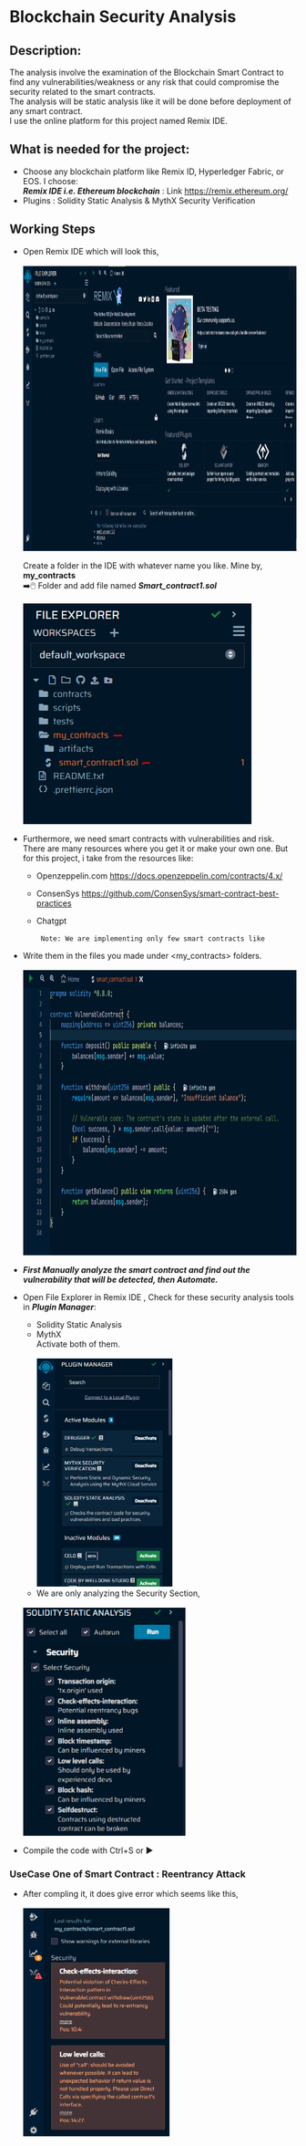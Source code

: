 # Blockchain Security Analysis
## Description:

The analysis involve the examination of the Blockchain Smart Contract to find any vulnerabilities/weakness or any risk that could compromise the security related to the smart contracts. <br/>
The analysis will be static analysis like it will be done before deployment of any smart contract. <br/>
I use the online platform for this project named Remix IDE.

## What is needed for the project: 

- Choose any blockchain platform like Remix ID, Hyperledger Fabric, or EOS. I choose:
  <br/> ***Remix IDE i.e. Ethereum blockchain*** : Link <a>https://remix.ethereum.org/</a> 
- Plugins : Solidity Static Analysis & MythX Security Verification

## Working Steps
- Open Remix IDE which will look this,<br/><br/>
<img src = "https://github.com/uzair-khn/Blockchain_Security_Analysis/blob/main/imgs/p1.PNG" width="1000px" height="500px"> <br/>

   Create a folder in the IDE with whatever name you like. Mine by, **my_contracts**<br/>
   ➡️🖱️ Folder and add file named ***Smart_contract1.sol*** <br/><br/>
  <img src="https://github.com/uzair-khn/Blockchain_Security_Analysis/blob/main/imgs/p2.PNG"> <br/>
  
 - Furthermore, we need smart contracts with vulnerabilities and risk. <br/>
    There are many resources where you get it or make your own one. But for this project, i take from the resources like:<br/>
    - Openzeppelin.com <a> https://docs.openzeppelin.com/contracts/4.x/ </a>
    - ConsenSys <a> https://github.com/ConsenSys/smart-contract-best-practices </a>
    - Chatgpt 
   
           Note: We are implementing only few smart contracts like 
   
 - Write them in the files you made under <my_contracts> folders.<br/><br/>
    <img src="https://github.com/uzair-khn/Blockchain_Security_Analysis/blob/main/imgs/p3.PNG" height="500px"> <br/>
    
 - ***First Manually analyze the smart contract and find out the vulnerability that will be detected, then Automate.***
 
 - Open File Explorer in Remix IDE , Check for these security analysis tools in ***Plugin Manager***: <br/>
     - Solidity Static Analysis
     - MythX
     <br/>Activate both of them.<br/><br/>
     <img src="https://github.com/uzair-khn/Blockchain_Security_Analysis/blob/main/imgs/p4.PNG" height="400px"> <br/>
     - We are only analyzing the Security Section, <br/> <br/>
     <img src="https://github.com/uzair-khn/Blockchain_Security_Analysis/blob/main/imgs/p5.PNG" height="400px"> 
     
 - Compile the code with Ctrl+S or ▶️
 
 ### UseCase One of Smart Contract : Reentrancy Attack
 - After compling it, it does give error which seems like this, <br/> <br/>
   <img src="https://github.com/uzair-khn/Blockchain_Security_Analysis/blob/main/imgs/p6.PNG" height="400px">
   
 
 

